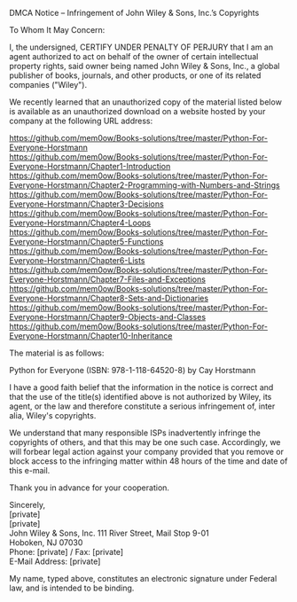 DMCA Notice – Infringement of John Wiley & Sons, Inc.’s Copyrights

To Whom It May Concern:

I, the undersigned, CERTIFY UNDER PENALTY OF PERJURY that I am an agent authorized to act on behalf of the owner of certain intellectual property rights, said owner being named John Wiley & Sons, Inc., a global publisher of books, journals, and other products, or one of its related companies ("Wiley").

We recently learned that an unauthorized copy of the material listed below is available as an unauthorized download on a website hosted by your company at the following URL address:

https://github.com/mem0ow/Books-solutions/tree/master/Python-For-Everyone-Horstmann  
https://github.com/mem0ow/Books-solutions/tree/master/Python-For-Everyone-Horstmann/Chapter1-Introduction  
https://github.com/mem0ow/Books-solutions/tree/master/Python-For-Everyone-Horstmann/Chapter2-Programming-with-Numbers-and-Strings  
https://github.com/mem0ow/Books-solutions/tree/master/Python-For-Everyone-Horstmann/Chapter3-Decisions  
https://github.com/mem0ow/Books-solutions/tree/master/Python-For-Everyone-Horstmann/Chapter4-Loops  
https://github.com/mem0ow/Books-solutions/tree/master/Python-For-Everyone-Horstmann/Chapter5-Functions  
https://github.com/mem0ow/Books-solutions/tree/master/Python-For-Everyone-Horstmann/Chapter6-Lists  
https://github.com/mem0ow/Books-solutions/tree/master/Python-For-Everyone-Horstmann/Chapter7-Files-and-Exceptions  
https://github.com/mem0ow/Books-solutions/tree/master/Python-For-Everyone-Horstmann/Chapter8-Sets-and-Dictionaries  
https://github.com/mem0ow/Books-solutions/tree/master/Python-For-Everyone-Horstmann/Chapter9-Objects-and-Classes  
https://github.com/mem0ow/Books-solutions/tree/master/Python-For-Everyone-Horstmann/Chapter10-Inheritance  

The material is as follows:

Python for Everyone (ISBN: 978-1-118-64520-8) by Cay Horstmann  

I have a good faith belief that the information in the notice is correct and that the use of the title(s) identified above is not authorized by Wiley, its agent, or the law and therefore constitute a serious infringement of, inter alia, Wiley's copyrights.

We understand that many responsible ISPs inadvertently infringe the copyrights of others, and that this may be one such case. Accordingly, we will forbear legal action against your company provided that you remove or block access to the infringing matter within 48 hours of the time and date of this e-mail.

Thank you in advance for your cooperation.

Sincerely,  
[private]  
[private]  
John Wiley & Sons, Inc.
111 River Street, Mail Stop 9-01  
Hoboken, NJ 07030  
Phone: [private] / Fax: [private]  
E-Mail Address: [private]  

My name, typed above, constitutes an electronic signature under Federal law, and is intended to be binding.  
